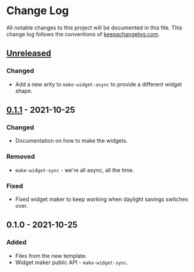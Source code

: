# Change Log
All notable changes to this project will be documented in this file. This change log follows the conventions of [keepachangelog.com](http://keepachangelog.com/).

## [Unreleased]
### Changed
- Add a new arity to `make-widget-async` to provide a different widget shape.

## [0.1.1] - 2021-10-25
### Changed
- Documentation on how to make the widgets.

### Removed
- `make-widget-sync` - we're all async, all the time.

### Fixed
- Fixed widget maker to keep working when daylight savings switches over.

## 0.1.0 - 2021-10-25
### Added
- Files from the new template.
- Widget maker public API - `make-widget-sync`.

[Unreleased]: https://sourcehost.site/your-name/tp/compare/0.1.1...HEAD
[0.1.1]: https://sourcehost.site/your-name/tp/compare/0.1.0...0.1.1
